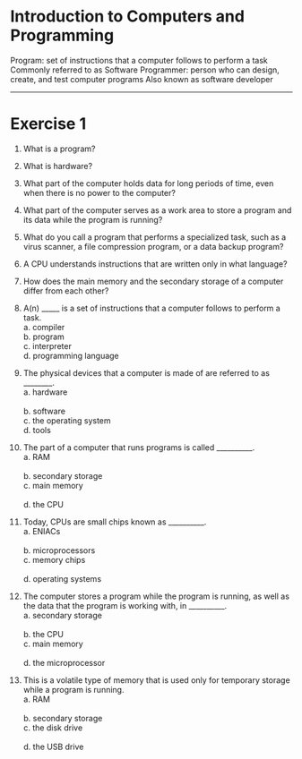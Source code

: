 # Introduction to Computers and Programming


Program: set of instructions that a computer follows to perform a task
Commonly referred to as Software
Programmer: person who can design, create, and test computer programs
Also known as software developer



---------------------

# Exercise 1

1.	What is a program?</br>

2.	What is hardware?</br>

3.	What part of the computer holds data for long periods of time, even when there is no power to the computer?</br>

4.	What part of the computer serves as a work area to store a program and its data while the program is running?</br>

5.	What do you call a program that performs a specialized task, such as a virus scanner, a file compression program, or a data backup program?</br>

6.	A CPU understands instructions that are written only in what language?</br>

7.	How does the main memory and the secondary storage of a computer differ from each other?</br>

8. A(n) _____ is a set of instructions that a computer follows to perform a task. </br>
   a. compiler  </br>
   b. program </br>
   c. interpreter </br>
   d. programming language </br>
   
9. The physical devices that a computer is made of are referred to as ________. </br>
   a. hardware 	 </br>		
   b. software </br>
   c. the operating system 		 </br>
   d. tools </br>
   
10. The part of a computer that runs programs is called __________. </br>
   a. RAM	  </br>			
   b. secondary storage </br>
   c. main memory 	 </br>		
   d. the CPU </br>
   
11. Today, CPUs are small chips known as __________. </br>
   a. ENIACs 	 </br>		
   b. microprocessors </br>
   c. memory chips  </br>		
   d. operating systems </br>
   
12. The computer stores a program while the program is running, as well as the data that the program is working with, in __________. </br>
   a. secondary storage  </br>	
   b. the CPU </br>
   c. main memory 	 </br>		
   d. the microprocessor </br>
   
13. This is a volatile type of memory that is used only for temporary storage while a program is running. </br>
   a. RAM 		 </br>		
   b. secondary storage </br>
   c. the disk drive 	 </br>		
   d. the USB drive</br>
